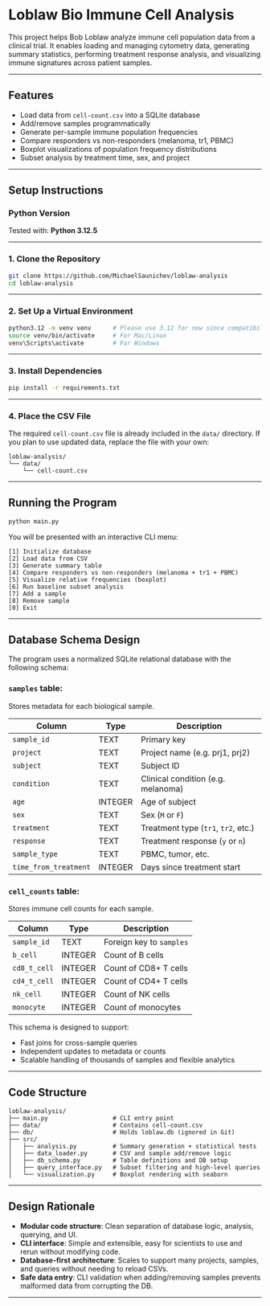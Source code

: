 # Loblaw Bio Immune Cell Analysis

This project helps Bob Loblaw analyze immune cell population data from a clinical trial. It enables loading and managing cytometry data, generating summary statistics, performing treatment response analysis, and visualizing immune signatures across patient samples.

---

## Features

- Load data from `cell-count.csv` into a SQLite database
- Add/remove samples programmatically
- Generate per-sample immune population frequencies
- Compare responders vs non-responders (melanoma, tr1, PBMC)
- Boxplot visualizations of population frequency distributions
- Subset analysis by treatment time, sex, and project

---

## Setup Instructions

### Python Version
Tested with: **Python 3.12.5**

---

### 1. Clone the Repository

```bash
git clone https://github.com/MichaelSaunichev/loblaw-analysis
cd loblaw-analysis
```

---

### 2. Set Up a Virtual Environment

```bash
python3.12 -m venv venv      # Please use 3.12 for now since compatibility with other versions has not been verified
source venv/bin/activate     # For Mac/Linux
venv\Scripts\activate        # For Windows
```

---

### 3. Install Dependencies

```bash
pip install -r requirements.txt
```

---

### 4. Place the CSV File

The required `cell-count.csv` file is already included in the `data/` directory. If you plan to use updated data, replace the file with your own:

```
loblaw-analysis/
└── data/
    └── cell-count.csv
```

---

## Running the Program

```bash
python main.py
```

You will be presented with an interactive CLI menu:

```
[1] Initialize database
[2] Load data from CSV
[3] Generate summary table
[4] Compare responders vs non-responders (melanoma + tr1 + PBMC)
[5] Visualize relative frequencies (boxplot)
[6] Run baseline subset analysis
[7] Add a sample
[8] Remove sample
[0] Exit
```

---

## Database Schema Design

The program uses a normalized SQLite relational database with the following schema:

### `samples` table:
Stores metadata for each biological sample.

| Column               | Type    | Description                            |
|----------------------|---------|----------------------------------------|
| `sample_id`          | TEXT    | Primary key                            |
| `project`            | TEXT    | Project name (e.g. prj1, prj2)         |
| `subject`            | TEXT    | Subject ID                             |
| `condition`          | TEXT    | Clinical condition (e.g. melanoma)     |
| `age`                | INTEGER | Age of subject                         |
| `sex`                | TEXT    | Sex (`M` or `F`)                        |
| `treatment`          | TEXT    | Treatment type (`tr1`, `tr2`, etc.)    |
| `response`           | TEXT    | Treatment response (`y` or `n`)        |
| `sample_type`        | TEXT    | PBMC, tumor, etc.                      |
| `time_from_treatment`| INTEGER | Days since treatment start             |

### `cell_counts` table:
Stores immune cell counts for each sample.

| Column        | Type    | Description                |
|---------------|---------|----------------------------|
| `sample_id`   | TEXT    | Foreign key to `samples`   |
| `b_cell`      | INTEGER | Count of B cells           |
| `cd8_t_cell`  | INTEGER | Count of CD8+ T cells      |
| `cd4_t_cell`  | INTEGER | Count of CD4+ T cells      |
| `nk_cell`     | INTEGER | Count of NK cells          |
| `monocyte`    | INTEGER | Count of monocytes         |

This schema is designed to support:
- Fast joins for cross-sample queries
- Independent updates to metadata or counts
- Scalable handling of thousands of samples and flexible analytics

---

## Code Structure

```
loblaw-analysis/
├── main.py                  # CLI entry point
├── data/                    # Contains cell-count.csv
├── db/                      # Holds loblaw.db (ignored in Git)
├── src/
│   ├── analysis.py          # Summary generation + statistical tests
│   ├── data_loader.py       # CSV and sample add/remove logic
│   ├── db_schema.py         # Table definitions and DB setup
│   ├── query_interface.py   # Subset filtering and high-level queries
│   └── visualization.py     # Boxplot rendering with seaborn
```

---

## Design Rationale

- **Modular code structure**: Clean separation of database logic, analysis, querying, and UI.
- **CLI interface**: Simple and extensible, easy for scientists to use and rerun without modifying code.
- **Database-first architecture**: Scales to support many projects, samples, and queries without needing to reload CSVs.
- **Safe data entry**: CLI validation when adding/removing samples prevents malformed data from corrupting the DB.

---